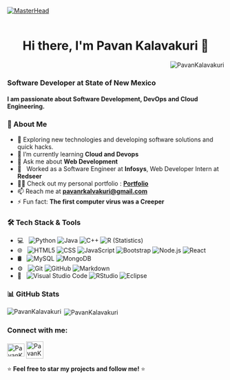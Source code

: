 [![MasterHead](https://user-images.githubusercontent.com/10498744/210012254-234538ff-d198-48aa-8964-37e6fd45d227.gif)]()
<br><br>


<h1 align="center"> Hi there, I'm Pavan Kalavakuri 👋</h1>
<p align="right"> <img src="https://komarev.com/ghpvc/?username=PavanKalavakuri&label=Profile%20views&color=0e75b6&style=flat" alt="PavanKalavakuri" /> </p>

<h3>Software Developer at State of New Mexico </h3>
<h4>I am passionate about Software Development, DevOps and Cloud Engineering.</h4>


### 🚀 About Me
- 🔭 Exploring new technologies and developing software solutions and quick hacks.
- 🌱 I’m currently learning **Cloud and Devops**
- 💬 Ask me about **Web Development**
- 💼 &nbsp; Worked as a Software Engineer at **Infosys**, Web Developer Intern at **Redseer**
- 👨‍💻 Check out my personal portfolio : **<a href="https://pavankalavakuri.netlify.app/" target="_blank">Portfolio</a>**
- 📫 Reach me at **pavanrkalvakuri@gmail.com**
- ⚡ Fun fact: **The first computer virus was a Creeper**



<!--[![Portfolio](https://img.shields.io/badge/Portfolio-000000?style=for-the-badge&logo=firefox&logoColor=white)](https://yourportfolio.com)-->



### 🛠️ Tech Stack & Tools
- 💻 &nbsp;
  ![Python](https://img.shields.io/badge/-Python-333333?style=flat&logo=python)
  ![Java](https://img.shields.io/badge/-Java-333333?style=flat&logo=Java&logoColor=007396)
  ![C++](https://img.shields.io/badge/-C++-333333?style=flat&logo=C%2B%2B&logoColor=00599C)
  ![R (Statistics)](https://img.shields.io/badge/-R-333333?style=flat&logo=R&logoColor=276DC3)
- 🌐 &nbsp;
  ![HTML5](https://img.shields.io/badge/-HTML5-333333?style=flat&logo=HTML5)
  ![CSS](https://img.shields.io/badge/-CSS-333333?style=flat&logo=CSS3&logoColor=1572B6)
  ![JavaScript](https://img.shields.io/badge/-JavaScript-333333?style=flat&logo=javascript)
  ![Bootstrap](https://img.shields.io/badge/-Bootstrap-333333?style=flat&logo=bootstrap&logoColor=563D7C)
  ![Node.js](https://img.shields.io/badge/-Node.js-333333?style=flat&logo=node.js)
  ![React](https://img.shields.io/badge/-React-333333?style=flat&logo=react)
- 🛢 &nbsp;
  ![MySQL](https://img.shields.io/badge/-MySQL-333333?style=flat&logo=mysql)
  ![MongoDB](https://img.shields.io/badge/-MongoDB-333333?style=flat&logo=mongodb)
- ⚙️ &nbsp;
  ![Git](https://img.shields.io/badge/-Git-333333?style=flat&logo=git)
  ![GitHub](https://img.shields.io/badge/-GitHub-333333?style=flat&logo=github)
  ![Markdown](https://img.shields.io/badge/-Markdown-333333?style=flat&logo=markdown)
- 🔧 &nbsp;
  ![Visual Studio Code](https://img.shields.io/badge/-Visual%20Studio%20Code-333333?style=flat&logo=visual-studio-code&logoColor=007ACC)
  ![RStudio](https://img.shields.io/badge/-RStudio-333333?style=flat&logo=rstudio)
  ![Eclipse](https://img.shields.io/badge/-Eclipse-333333?style=flat&logo=eclipse-ide&logoColor=2C2255)


### 📊 GitHub Stats
<p><img align="left" src="https://github-readme-stats.vercel.app/api/top-langs?username=PavanKalavakuri&show_icons=true&locale=en&layout=compact" alt="PavanKalavakuri" /></p>
<p>&nbsp;<img align="center" src="https://github-readme-stats.vercel.app/api?username=PavanKalavakuri&show_icons=true&locale=en" alt="PavanKalavakuri" /></p>


<h3 align="left">Connect with me:</h3>
<p align="left">
<a href="https://www.linkedin.com/in/pavan-kalavakuri/" target="blank"><img align="center" src="https://raw.githubusercontent.com/rahuldkjain/github-profile-readme-generator/master/src/images/icons/Social/linked-in-alt.svg" alt="PavanKalavakuri" height="30" width="40" /></a>
<a href="https://pavankalavakuri.netlify.app/" target="blank"><img align="center" src="https://img.icons8.com/?size=100&id=61977&format=png&color=000000" alt="PavanKalavakuri height="30" width="40" /></a>
</p>

⭐ **Feel free to star my projects and follow me!** ⭐
 
